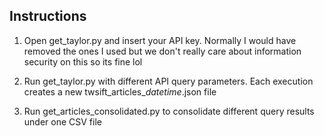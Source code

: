 

## Instructions

1. Open get_taylor.py and insert your API key. Normally I would have removed the ones I used but we don't really care about information security on this so its fine lol

2. Run get_taylor.py with different API query parameters. Each execution creates a new twsift_articles_*datetime*.json file
3. Run get_articles_consolidated.py to consolidate different query results under one CSV file




